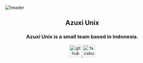 ![header](https://img.freepik.com/free-vector/programming-typographic-header-idea-coding-testing-writing-program-using-internet-different-software-website-development-optimization-isolated-vector-illustration_613284-706.jpg?w=740&t=st=1666871775~exp=1666872375~hmac=1348b80ed4741a39e0df5c4faea09e6e2b6425a0cb4e2620b91253f666ab67ac)
<div align="center">
  <h2>Azuxi Unix</h2>
  <h3>Azuxi Unix is a small team based in Indonesia.</h3>
  <a href="https://github.com/erikaanyann">
  <img src='https://cdn.jsdelivr.net/npm/simple-icons@3.0.1/icons/github.svg' alt='github' height='40'>
  </a>
  <a href="https://www.facebook.com/kritoz.ae">
  <img src='https://cdn.jsdelivr.net/npm/simple-icons@3.0.1/icons/facebook.svg' alt='facebook' height='40'>
  </a>
</div>
